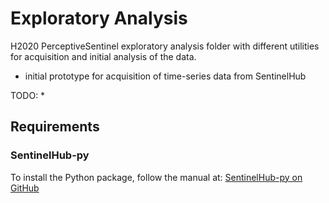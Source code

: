 # Exploratory Analysis

H2020 PerceptiveSentinel exploratory analysis folder with different utilities for acquisition and initial analysis of the data.

* initial prototype for acquisition of time-series data from SentinelHub

TODO:
*

## Requirements

### SentinelHub-py

To install the Python package, follow the manual at:
[SentinelHub-py on GitHub](https://github.com/sentinel-hub/sentinelhub-py)
